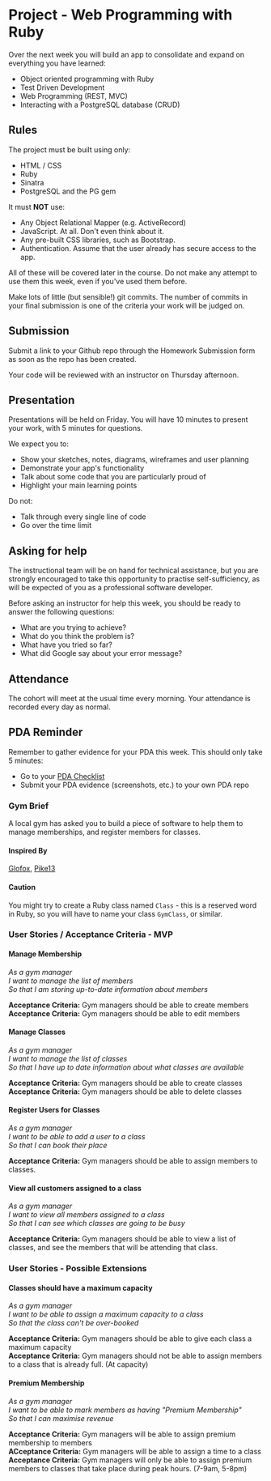 # Project - Web Programming with Ruby

Over the next week you will build an app to consolidate and expand on everything you have learned:

* Object oriented programming with Ruby
* Test Driven Development
* Web Programming (REST, MVC)
* Interacting with a PostgreSQL database (CRUD)

## Rules

The project must be built using only:

* HTML / CSS
* Ruby
* Sinatra
* PostgreSQL and the PG gem

It must **NOT** use:

* Any Object Relational Mapper (e.g. ActiveRecord)
* JavaScript. At all. Don't even think about it.
* Any pre-built CSS libraries, such as Bootstrap.
* Authentication. Assume that the user already has secure access to the app.

All of these will be covered later in the course. Do not make any attempt to use them this week, even if you've used them before.

Make lots of little (but sensible!) git commits. The number of commits in your final submission is one of the criteria your work will be judged on.

## Submission

Submit a link to your Github repo through the Homework Submission form as soon as the repo has been created.

Your code will be reviewed with an instructor on Thursday afternoon.

## Presentation

Presentations will be held on Friday. You will have 10 minutes to present your work, with 5 minutes for questions.

We expect you to:

* Show your sketches, notes, diagrams, wireframes and user planning
* Demonstrate your app's functionality
* Talk about some code that you are particularly proud of
* Highlight your main learning points

Do not:

* Talk through every single line of code
* Go over the time limit

## Asking for help

The instructional team will be on hand for technical assistance, but you are strongly encouraged to take this opportunity to practise self-sufficiency, as will be expected of you as a professional software developer.

Before asking an instructor for help this week, you should be ready to answer the following questions:

* What are you trying to achieve?
* What do you think the problem is?
* What have you tried so far?
* What did Google say about your error message?

## Attendance

The cohort will meet at the usual time every morning. Your attendance is recorded every day as normal.

## PDA Reminder

Remember to gather evidence for your PDA this week. This should only take 5 minutes:

* Go to your [PDA Checklist](https://github.com/codeclan/pda/blob/master/Student%20Checklist/Student%20Checklist.pdf)
* Submit your PDA evidence (screenshots, etc.) to your own PDA repo

### Gym Brief

A local gym has asked you to build a piece of software to help them to manage memberships, and register members for classes.

#### Inspired By

[Glofox](https://www.glofox.com/club-solution/), [Pike13](https://www.pike13.com/pike13-scheduling-software-demo)

#### Caution

You might try to create a Ruby class named `Class` - this is a reserved word in Ruby, so you will have to name your class `GymClass`, or similar.

### User Stories / Acceptance Criteria - MVP

#### Manage Membership

_As a gym manager_ <br />
_I want to manage the list of members_<br />
_So that I am storing up-to-date information about members_<br />

**Acceptance Criteria:** Gym managers should be able to create members<br />
**Acceptance Criteria:** Gym managers should be able to edit members<br />


#### Manage Classes

_As a gym manager_<br />
_I want to manage the list of classes_<br />
_So that I have up to date information about what classes are available_<br />

**Acceptance Criteria:** Gym managers should be able to create classes<br />
**Acceptance Criteria:** Gym managers should be able to delete classes<br /> 

#### Register Users for Classes

_As a gym manager_<br />
_I want to be able to add a user to a class_<br />
_So that I can book their place_<br />

**Acceptance Criteria:** Gym managers should be able to assign members to classes.

#### View all customers assigned to a class

_As a gym manager_<br />
_I want to view all members assigned to a class_<br />
_So that I can see which classes are going to be busy_<br />

**Acceptance Criteria:** Gym managers should be able to view a list of classes, and see the members that will be attending that class.

### User Stories - Possible Extensions

#### Classes should have a maximum capacity

_As a gym manager_<br />
_I want to be able to assign a maximum capacity to a class_<br />
_So that the class can't be over-booked_<br />

**Acceptance Criteria:** Gym managers should be able to give each class a maximum capacity<br />
**Acceptance Criteria:** Gym managers should not be able to assign members to a class that is already full. (At capacity)

#### Premium Membership

_As a gym manager_<br />
_I want to be able to mark members as having "Premium Membership"_<br />
_So that I can maximise revenue_<br />

**Acceptance Criteria:** Gym managers will be able to assign premium membership to members<br />
**ACceptance Criteria:** Gym managers will be able to assign a time to a class <br />
**Acceptance Criteria:** Gym managers will only be able to assign premium members to classes that take place during peak hours. (7-9am, 5-8pm)

